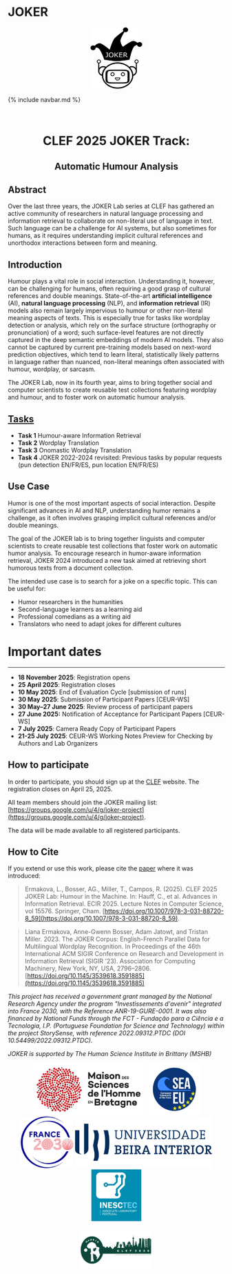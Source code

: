 
# JOKER
<p align="center">
  <img src="./img/joker.png" width="120" height="142">
</p>

{% include navbar.md %}

<br>
  <h1 align="center">CLEF 2025 JOKER Track:</h1>
  <h2 align="center">Automatic Humour Analysis</h2> 

## Abstract
  
  Over the last three years, the JOKER Lab series at CLEF has gathered an active community of researchers in natural language processing and information retrieval to collaborate on non-literal use of language in text. Such language can be a challenge for AI systems, but also sometimes for humans, as it requires understanding implicit cultural references and unorthodox interactions between form and meaning.  

## Introduction
    
  Humour plays a vital role in social interaction. Understanding it, however, can be challenging for humans, often requiring a good grasp of cultural references and double meanings. State-of-the-art **artificial intelligence** (AI), **natural language processing** (NLP), and **information retrieval** (IR) models also remain largely impervious to humour or other non-literal meaning aspects of texts. This is especially true for tasks like wordplay detection or analysis, which rely on the surface structure (orthography or pronunciation) of a word; such surface-level features are not directly captured in the deep semantic embeddings of modern  AI models. They also cannot be captured by current pre-training models based on next-word prediction objectives, which tend to learn literal, statistically likely patterns in language rather than nuanced, non-literal meanings often associated with humour, wordplay, or sarcasm.
    
  The JOKER Lab, now in its fourth year, aims to bring together social and computer scientists to create reusable test collections featuring wordplay and humour, and to foster work on automatic humour analysis. 

## [Tasks](./tasks)
  - **Task 1** Humour-aware Information Retrieval
  - **Task 2** Wordplay Translation
  - **Task 3** Onomastic Wordplay Translation
  - **Task 4** JOKER 2022-2024 revisited: Previous tasks by popular requests (pun detection EN/FR/ES, pun location EN/FR/ES)

  
## Use Case
  
  Humor is one of the most important aspects of social interaction. Despite significant advances in AI and NLP, understanding humor remains a challenge, as it often involves grasping implicit cultural references and/or double meanings. 
  
  The goal of the JOKER lab is to bring together linguists and computer scientists to create reusable test collections that foster work on automatic humor analysis.
To encourage research in humor-aware information retrieval, JOKER 2024 introduced a new task aimed at retrieving short humorous texts from a document collection. 
  
  The intended use case is to search for a joke on a specific topic. This can be useful for:
  - Humor researchers in the humanities
  - Second-language learners as a learning aid
  - Professional comedians as a writing aid
  - Translators who need to adapt jokes for different cultures

# Important dates

---

* **18 November 2025**: Registration opens
* **25 April 2025**: Registration closes
* **10 May 2025**: End of Evaluation Cycle [submission of runs]
* **30 May 2025**: Submission of Participant Papers [CEUR-WS]
* **30 May–27 June 2025**: Review process of participant papers
* **27 June 2025:** Notification of Acceptance for Participant Papers [CEUR-WS]
* **7 July 2025**: Camera Ready Copy of Participant Papers
* **21-25 July 2025**: CEUR-WS Working Notes Preview for Checking by Authors and Lab Organizers


## How to participate

In order to participate, you should sign up at the [CLEF](https://clef2025.clef-initiative.eu/index.php?page=Pages/registration.html) website. The registration closes on April 25, 2025.

All team members should join the JOKER mailing list:
[https://groups.google.com/u/4/g/joker-project](https://groups.google.com/u/4/g/joker-project). 

The data will be made available to all registered participants.
  
<!--## References
  
  1. Liana Ermakova, Anne-Gwenn Bosser, Adam Jatowt, and Tristan Miller. 2023a. The JOKER corpus: English-french parallel data for multilingual word- play recognition. In Proceedings of the 46th Inter- national ACM SIGIR Conference on Research and Development in Information Retrieval, SIGIR 2023, Taipei, Taiwan, July 23-27, 2023, pages 2796–2806.ACM.
  
  2. Liana Ermakova, Tristan Miller, Anne-Gwenn Bosser, Victor Manuel Palma Preciado, Grigori Sidorov, and Adam Jatowt. 2023b. Overview of JOKER 2023 Automatic Wordplay Analysis Task 1 – pun detection. In Working Notes of CLEF 2023 – Conference and Labs of the Evaluation Forum, volume 3497 of CEUR Workshop Proceedings, pages 1785–1803.
  
  3. Liana Ermakova, Tristan Miller, Anne-Gwenn Bosser, Victor Manuel Palma Preciado, Grigori Sidorov, and Adam Jatowt. 2023c. Overview of JOKER 2023 Au- tomatic Wordplay Analysis Task 2 – pun location and interpretation. In Working Notes of CLEF 2023 – Conference and Labs of the Evaluation Forum, vol- ume 3497 of CEUR Workshop Proceedings, pages 1804–1817.
  
  4. Liana Ermakova, Tristan Miller, Anne-Gwenn Bosser, Victor Manuel Palma Preciado, Grigori Sidorov, and Adam Jatowt. 2023d. Overview of JOKER 2023 Automatic Wordplay Analysis Task 3 – pun translation. In Working Notes of CLEF 2023 – Conference and Labs of the Evaluation Forum, volume 3497 of CEUR Workshop Proceedings, pages 1818–1827.
  
  5. Liana Ermakova, Tristan Miller, Anne-Gwenn Bosser, Victor Manuel Palma Preciado, Grigori Sidorov, and Adam Jatowt. 2023e. Overview of JOKER – CLEF-2023 track on automatic wordplay analysis. In Avi Arampatzis, Evangelos Kanoulas, Theodora Tsikrika, Stefanos Vrochidis, Anastasia Giachanou, Dan Li, Mohammad Aliannejadi, Michalis Vlachos, Guglielmo Faggioli, and Nicola Ferro, editors, Experimental IR Meets Multilinguality, Multimodality, and Interaction, volume 14163, pages 397–415. Springer Nature Switzerland, Cham.
  
  6. Liana Ermakova, Tristan Miller, Anne-Gwenn Bosser, Victor Manuel Palma Preciado, Grigori Sidorov, and Adam Jatowt. 2023f. Science for fun: The CLEF 2023 JOKER track on automatic wordplay analysis. In Advances in Information Retrieval: 45th European Conference on Information Retrieval, ECIR 2023, Dublin, Ireland, April 2 6, Proceedings, Part III, volume 13982 of Lecture Notes in Computer Science, pages 546–556, Berlin, Heidelberg. Springer.
  
  7. Liana Ermakova, Tristan Miller, Anne-Gwenn Bosser, Victor Manuel Palma-Preciado, Grigori Sidorov, and Adam Jatowt. 2024a. Overview of the CLEF 2024 JOKER track: Automatic humor analysis. In Experimental IR Meets Multilinguality, Multimodality, and Interaction. Proceedings of the Fifteenth Inter- national Conference of the CLEF Association (CLEF 2024), Lecture Notes in Computer Science. Springer.
  
  8. Liana Ermakova, Tristan Miller, Orlane Puchalski, Fabio Regattin, Élise Mathurin, Sílvia Araújo, Anne-Gwenn Bosser, Claudine Borg, Monika Bokiniec, Gaelle Le Corre, Benoît Jeanjean, Radia Hannachi,˙Gor ˙g Mallia, Gordan Matas, and Mohamed Saki.2022a. CLEF workshop JOKER: Automatic word-play and humour translation. In Matthias Hagen, Suzan Verberne, Craig Macdonald, Christin Seifert, Krisztian Balog, Kjetil Nørvåg, and Vinay Setty, editors, Advances in Information Retrieval, volume 13186 of Lecture Notes in Computer Science, pages 355–363. Springer International Publishing, Cham.
  
  9. Liana Ermakova, Tristan Miller, Fabio Regattin, Anne-Gwenn Bosser, Élise Mathurin, Gaelle Le Corre, Sílvia Araújo, Julien Boccou, Albin Digue, Auri- anne Damoy, and Benoît Jeanjean. 2022b. Overview
  of JOKER@CLEF 2022: Automatic wordplay and humour translation workshop. In Experimental IR Meets Multilinguality, Multimodality, and Interaction. Proceedings of the Thirteenth International Confer- ence of the CLEF Association (CLEF 2022), volume 13390 of Lecture Notes in Computer Science, pages 447–469.
  
  10. Liana Ermakova et al. 2024b. Overview of the CLEF 2024 JOKER task 1: Humour-aware information re-
  trieval. In Working Notes of the Conference and Labs of the Evaluation Forum (CLEF 2024), CEUR Work-shop Proceedings. CEUR-WS.org.
  
  11. Liana Ermakova et al. 2024c. Overview of the CLEF 2024 JOKER task 3: Translate puns from english to french. In Working Notes of the Conference and Labs of the Evaluation Forum (CLEF 2024), CEUR Workshop Proceedings. CEUR-WS.org.
  
  12. Timothee Mickus, Elaine Zosa, Raul Vazquez, Teemu Vahtola, Jörg Tiedemann, Vincent Segonne, Alessandro Raganato, and Marianna Apidianaki. 2024. SemEval-2024 task 6: SHROOM, a shared-task on hallucinations and related observable overgeneration mistakes. In Proceedings of the 18th International Workshop on Semantic Evaluation (SemEval-2024), pages 1979–1993, Mexico City, Mexico. Association for Computational Linguistics.
  
  13. Tristan Miller, Christian F. Hempelmann, and Iryna Gurevych. 2017. SemEval-2017 Task 7: Detection and interpretation of English puns. In Proceedings of the 11th International Workshop on Semantic Evaluation, pages 58–68.
  
  14. Victor Manuel Palma-Preciado et al. 2024. Overview of the CLEF 2024 JOKER task 2: Humour classification according to genre and technique. In Working Notes of the Conference and Labs of the Evaluation Forum (CLEF 2024), CEUR Workshop Proceedings. CEUR-WS.org.
-->  
  
## How to Cite
  If you extend or use this work, please cite the [paper](https://link.springer.com/chapter/10.1007/978-3-031-13643-6_27) where it was introduced:
  
  > Ermakova, L., Bosser, AG., Miller, T., Campos, R. (2025). CLEF 2025 JOKER Lab: Humour in the Machine. In: Hauff, C., et al. Advances in Information Retrieval. ECIR 2025. Lecture Notes in Computer Science, vol 15576. Springer, Cham. [https://doi.org/10.1007/978-3-031-88720-8_59](https://doi.org/10.1007/978-3-031-88720-8_59).

> Liana Ermakova, Anne-Gwenn Bosser, Adam Jatowt, and Tristan Miller. 2023. The JOKER Corpus: English-French Parallel Data for Multilingual Wordplay Recognition. In Proceedings of the 46th International ACM SIGIR Conference on Research and Development in Information Retrieval (SIGIR '23). Association for Computing Machinery, New York, NY, USA, 2796–2806. [https://doi.org/10.1145/3539618.3591885](https://doi.org/10.1145/3539618.3591885)
  
  
  <p>
  <em>This project has received a government grant managed by the National Research Agency under the program "Investissements d'avenir" integrated into France 2030, with the Reference ANR-19-GURE-0001. It was also financed by National Funds through the FCT - Fundação para a Ciência e a Tecnologia, I.P. (Portuguese Foundation for Science and Technology) within the project StorySense, with reference 2022.09312.PTDC (DOI 10.54499/2022.09312.PTDC).</em>
  </p>
  <p>
  <em>JOKER is supported by The Human Science Institute in Brittany (MSHB)</em>
  </p>
<div align="center">
  <a href="https://www.mshb.fr"><img src="img/mshb.jpg" height="120"></a>
  <a href="https://sea-eu.org/?lang=fr"><img src="img/sea-eu.png" height="120"></a>
  <a href="https://www.gouvernement.fr/le-programme-d-investissements-d-avenir"><img src="img/Logotype France 2030.jpg" height="120"></a>
  <a href="https://www.ubi.pt"><img src="img/ubi.png" height="120"></a>
  <a href="https://www.inesctec.pt"><img src="img/inesctec.png" height="120">
  </a>
</div>
<br />
<div align="center">
  <a href="https://clef2025.clef-initiative.eu/index.php"><img src="img/clef2025.png" height="90"></a> 
</div>
